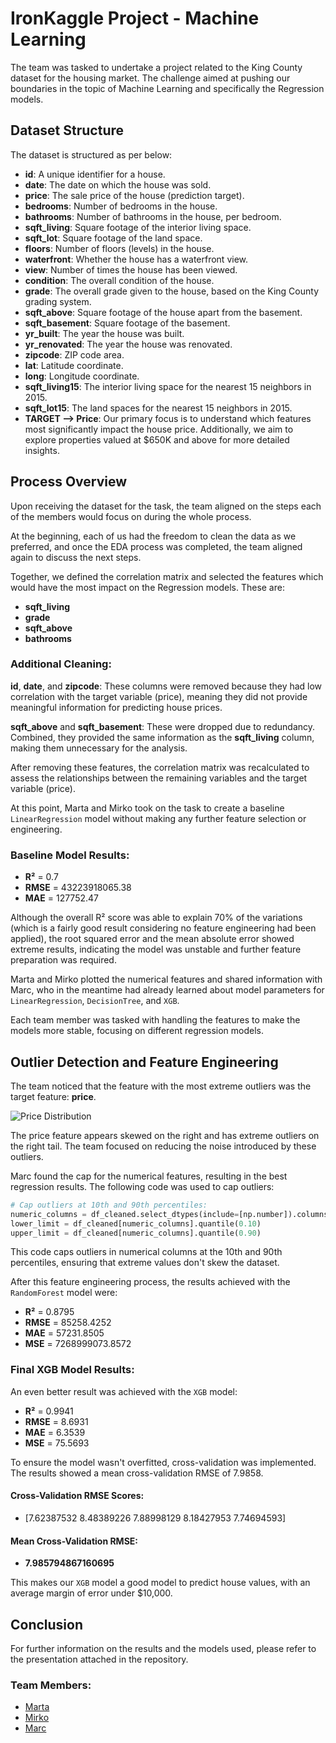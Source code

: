 # IronKaggle Project - Machine Learning

The team was tasked to undertake a project related to the King County dataset for the housing market. The challenge aimed at pushing our boundaries in the topic of Machine Learning and specifically the Regression models.

## Dataset Structure

The dataset is structured as per below:

- **id**: A unique identifier for a house.
- **date**: The date on which the house was sold.
- **price**: The sale price of the house (prediction target).
- **bedrooms**: Number of bedrooms in the house.
- **bathrooms**: Number of bathrooms in the house, per bedroom.
- **sqft_living**: Square footage of the interior living space.
- **sqft_lot**: Square footage of the land space.
- **floors**: Number of floors (levels) in the house.
- **waterfront**: Whether the house has a waterfront view.
- **view**: Number of times the house has been viewed.
- **condition**: The overall condition of the house.
- **grade**: The overall grade given to the house, based on the King County grading system.
- **sqft_above**: Square footage of the house apart from the basement.
- **sqft_basement**: Square footage of the basement.
- **yr_built**: The year the house was built.
- **yr_renovated**: The year the house was renovated.
- **zipcode**: ZIP code area.
- **lat**: Latitude coordinate.
- **long**: Longitude coordinate.
- **sqft_living15**: The interior living space for the nearest 15 neighbors in 2015.
- **sqft_lot15**: The land spaces for the nearest 15 neighbors in 2015.
- **TARGET --> Price**: Our primary focus is to understand which features most significantly impact the house price. Additionally, we aim to explore properties valued at $650K and above for more detailed insights.

## Process Overview

Upon receiving the dataset for the task, the team aligned on the steps each of the members would focus on during the whole process.

At the beginning, each of us had the freedom to clean the data as we preferred, and once the EDA process was completed, the team aligned again to discuss the next steps.

Together, we defined the correlation matrix and selected the features which would have the most impact on the Regression models. These are:

- **sqft_living**
- **grade**
- **sqft_above**
- **bathrooms**

### Additional Cleaning:
**id**, **date**, and **zipcode**: These columns were removed because they had low correlation with the target variable (price), meaning they did not provide meaningful information for predicting house prices.

**sqft_above** and **sqft_basement**: These were dropped due to redundancy. Combined, they provided the same information as the **sqft_living** column, making them unnecessary for the analysis.

After removing these features, the correlation matrix was recalculated to assess the relationships between the remaining variables and the target variable (price).

At this point, Marta and Mirko took on the task to create a baseline `LinearRegression` model without making any further feature selection or engineering.

### Baseline Model Results:

- **R²** = 0.7
- **RMSE** = 43223918065.38
- **MAE** = 127752.47

Although the overall R² score was able to explain 70% of the variations (which is a fairly good result considering no feature engineering had been applied), the root squared error and the mean absolute error showed extreme results, indicating the model was unstable and further feature preparation was required.

Marta and Mirko plotted the numerical features and shared information with Marc, who in the meantime had already learned about model parameters for `LinearRegression`, `DecisionTree`, and `XGB`.

Each team member was tasked with handling the features to make the models more stable, focusing on different regression models.

## Outlier Detection and Feature Engineering

The team noticed that the feature with the most extreme outliers was the target feature: **price**.

![Price Distribution](https://github.com/user-attachments/assets/f6852e05-fd3e-4968-97a1-00afa266a5c1)

The price feature appears skewed on the right and has extreme outliers on the right tail. The team focused on reducing the noise introduced by these outliers.

Marc found the cap for the numerical features, resulting in the best regression results. The following code was used to cap outliers:

```python
# Cap outliers at 10th and 90th percentiles:
numeric_columns = df_cleaned.select_dtypes(include=[np.number]).columns  
lower_limit = df_cleaned[numeric_columns].quantile(0.10)  
upper_limit = df_cleaned[numeric_columns].quantile(0.90)
```

This code caps outliers in numerical columns at the 10th and 90th percentiles, ensuring that extreme values don't skew the dataset.

After this feature engineering process, the results achieved with the `RandomForest` model were:

- **R²** = 0.8795
- **RMSE** = 85258.4252
- **MAE** = 57231.8505
- **MSE** = 7268999073.8572

### Final XGB Model Results:
An even better result was achieved with the `XGB` model:

- **R²** = 0.9941
- **RMSE** = 8.6931
- **MAE** = 6.3539
- **MSE** = 75.5693

To ensure the model wasn't overfitted, cross-validation was implemented. The results showed a mean cross-validation RMSE of 7.9858.

#### Cross-Validation RMSE Scores:
- [7.62387532 8.48389226 7.88998129 8.18427953 7.74694593]

#### Mean Cross-Validation RMSE:
- **7.985794867160695**

This makes our `XGB` model a good model to predict house values, with an average margin of error under $10,000.

## Conclusion
For further information on the results and the models used, please refer to the presentation attached in the repository.

### Team Members:
- [Marta](https://github.com/martasamuel)  
- [Mirko](https://github.com/MC993)  
- [Marc](https://github.com/JayEm65)
